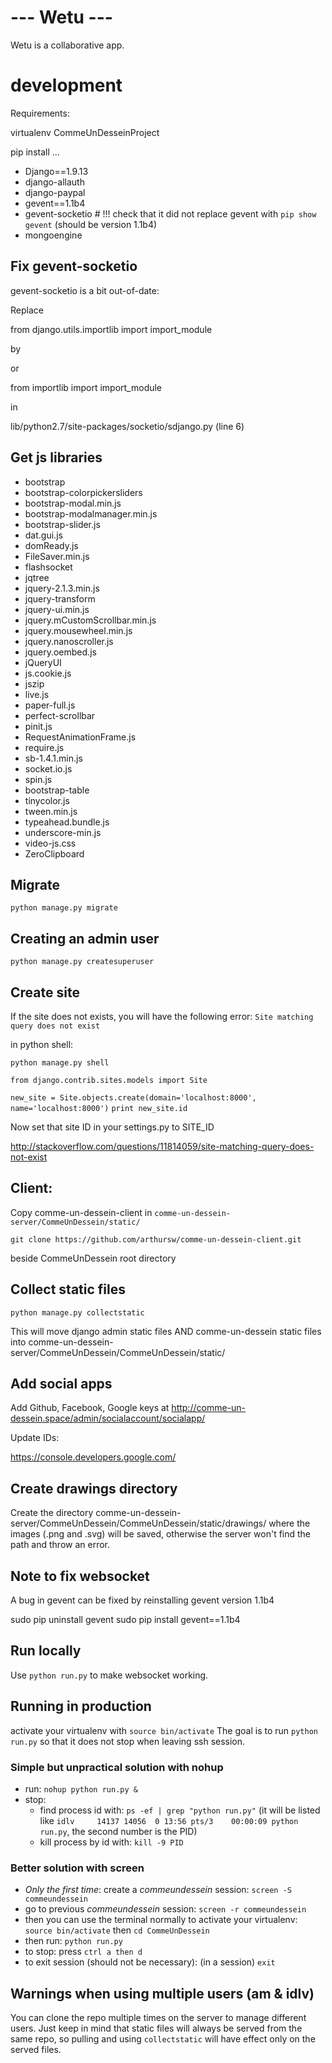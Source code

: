# --- Wetu --- #

Wetu is a collaborative app.

# development

Requirements:

virtualenv CommeUnDesseinProject

pip install ...

 - Django==1.9.13
 - django-allauth
 - django-paypal
 - gevent==1.1b4 
 - gevent-socketio 			# !!! check that it did not replace gevent with `pip show gevent` (should be version 1.1b4)
 - mongoengine


## Fix gevent-socketio

gevent-socketio is a bit out-of-date:

Replace

from django.utils.importlib import import_module

by



or 

from importlib import import_module

in

lib/python2.7/site-packages/socketio/sdjango.py (line 6)

## Get js libraries

 - bootstrap
 - bootstrap-colorpickersliders
 - bootstrap-modal.min.js
 - bootstrap-modalmanager.min.js
 - bootstrap-slider.js
 - dat.gui.js
 - domReady.js
 - FileSaver.min.js
 - flashsocket
 - jqtree
 - jquery-2.1.3.min.js
 - jquery-transform
 - jquery-ui.min.js
 - jquery.mCustomScrollbar.min.js
 - jquery.mousewheel.min.js
 - jquery.nanoscroller.js
 - jquery.oembed.js
 - jQueryUI
 - js.cookie.js
 - jszip
 - live.js
 - paper-full.js
 - perfect-scrollbar
 - pinit.js
 - RequestAnimationFrame.js
 - require.js
 - sb-1.4.1.min.js
 - socket.io.js
 - spin.js
 - bootstrap-table
 - tinycolor.js
 - tween.min.js
 - typeahead.bundle.js
 - underscore-min.js
 - video-js.css
 - ZeroClipboard

## Migrate

`python manage.py migrate`


## Creating an admin user

`python manage.py createsuperuser`

## Create site

If the site does not exists, you will have the following error: `Site matching query does not exist`

in python shell:

`python manage.py shell`


`from django.contrib.sites.models import Site`

`new_site = Site.objects.create(domain='localhost:8000', name='localhost:8000')`
`print new_site.id`

Now set that site ID in your settings.py to SITE_ID

http://stackoverflow.com/questions/11814059/site-matching-query-does-not-exist


## Client:

Copy comme-un-dessein-client in `comme-un-dessein-server/CommeUnDessein/static/`

`git clone https://github.com/arthursw/comme-un-dessein-client.git`

beside CommeUnDessein root directory

## Collect static files

`python manage.py collectstatic`

This will move django admin static files AND comme-un-dessein static files into comme-un-dessein-server/CommeUnDessein/CommeUnDessein/static/

## Add social apps

Add Github, Facebook, Google keys at http://comme-un-dessein.space/admin/socialaccount/socialapp/

Update IDs:

https://console.developers.google.com/

## Create drawings directory

Create the directory comme-un-dessein-server/CommeUnDessein/CommeUnDessein/static/drawings/
where the images (.png and .svg) will be saved, otherwise the server won't find the path and throw an error.

## Note to fix websocket

A bug in gevent can be fixed by reinstalling gevent version 1.1b4

sudo pip uninstall gevent
sudo pip install gevent==1.1b4

## Run locally

Use `python run.py` to make websocket working.

## Running in production

activate your virtualenv with `source bin/activate`
The goal is to run `python run.py` so that it does not stop when leaving ssh session.

### Simple but unpractical solution with nohup

 - run: `nohup python run.py &`
 - stop: 
    - find process id with: `ps -ef | grep "python run.py"` (it will be listed like `idlv     14137 14056  0 13:56 pts/3    00:00:09 python run.py`, the second number is the PID)
    - kill process by id with: `kill -9 PID`

### Better solution with screen

 - *Only the first time*: create a *commeundessein* session: `screen -S commeundessein`
 - go to previous *commeundessein* session: `screen -r commeundessein`
 - then you can use the terminal normally to activate your virtualenv: `source bin/activate` then `cd CommeUnDessein`
 - then run: `python run.py`
 - to stop: press `ctrl a then d`
 - to exit session (should not be necessary): (in a session) `exit`

## Warnings when using multiple users (am & idlv)

You can clone the repo multiple times on the server to manage different users.
Just keep in mind that static files will always be served from the same repo, so pulling and using `collectstatic` will have effect only on the served files.

